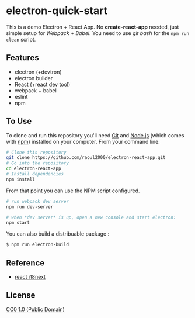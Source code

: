 # electron-quick-start

This is a demo Electron + React App. No **create-react-app** needed, just simple setup for *Webpack + Babel*.
You need to use *git bash* for the `npm run clean` script.

## Features

- electron (+devtron)
- electron builder
- React (+react dev tool)
- webpack + babel
- eslint
- npm


## To Use

To clone and run this repository you'll need [Git](https://git-scm.com) and [Node.js](https://nodejs.org/en/download/) (which comes with [npm](http://npmjs.com)) installed on your computer. From your command line:

```bash
# Clone this repository
git clone https://github.com/raoul2000/electron-react-app.git
# Go into the repository
cd electron-react-app
# Install dependencies
npm install
```
From that point you can use the NPM script configured.
```bash
# run webpack dev server
npm run dev-server

# when *dev server* is up, open a new console and start electron:
npm start
```

You can also build a distribuable package :
```bash
$ npm run electron-build
```

## Reference
- [react i18next](https://react.i18next.com/)


## License

[CC0 1.0 (Public Domain)](LICENSE.md)
